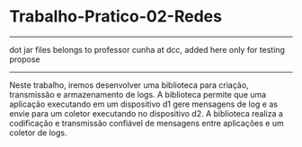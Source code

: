# Trabalho-Pratico-02-Redes
_____
dot jar files belongs to professor cunha at dcc, added here only for testing propose
_____
Neste trabalho, iremos desenvolver uma biblioteca para criação, transmissão e armazenamento de logs. A biblioteca permite que uma aplicação executando em um dispositivo d1 gere mensagens de log e as envie para um coletor executando no dispositivo d2. A biblioteca realiza a codificação e transmissão confiável de mensagens entre aplicações e um coletor de logs.
